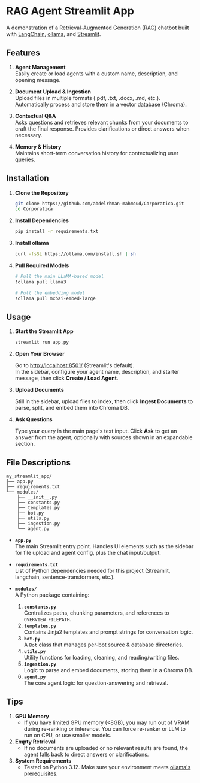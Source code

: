 # RAG Agent Streamlit App

A demonstration of a Retrieval-Augmented Generation (RAG) chatbot built with [LangChain](https://github.com/hwchase17/langchain), [ollama](https://github.com/jmorganca/ollama), and [Streamlit](https://github.com/streamlit/streamlit).

## Features
1. **Agent Management**  
   Easily create or load agents with a custom name, description, and opening message.

2. **Document Upload & Ingestion**  
   Upload files in multiple formats (.pdf, .txt, .docx, .md, etc.). Automatically process and store them in a vector database (Chroma).

3. **Contextual Q&A**  
   Asks questions and retrieves relevant chunks from your documents to craft the final response. Provides clarifications or direct answers when necessary.

4. **Memory & History**  
   Maintains short-term conversation history for contextualizing user queries.

## Installation

1. **Clone the Repository**

   ```bash
   git clone https://github.com/abdelrhman-mahmoud/Corporatica.git
   cd Corporatica
   ```

2. **Install Dependencies**

   ```bash
   pip install -r requirements.txt
   ```

3. **Install ollama**

   ```bash
   curl -fsSL https://ollama.com/install.sh | sh
   ```

4. **Pull Required Models**

   ```bash
   # Pull the main LLaMA-based model
   !ollama pull llama3

   # Pull the embedding model
   !ollama pull mxbai-embed-large
   ```

## Usage

1. **Start the Streamlit App**

   ```bash
   streamlit run app.py
   ```

2. **Open Your Browser**

   Go to [http://localhost:8501/](http://localhost:8501/) (Streamlit's default).  
   In the sidebar, configure your agent name, description, and starter message, then click **Create / Load Agent**.

3. **Upload Documents**

   Still in the sidebar, upload files to index, then click **Ingest Documents** to parse, split, and embed them into Chroma DB.

4. **Ask Questions**

   Type your query in the main page's text input. Click **Ask** to get an answer from the agent, optionally with sources shown in an expandable section.

## File Descriptions

```
my_streamlit_app/
├── app.py
├── requirements.txt
└── modules/
    ├── __init__.py
    ├── constants.py
    ├── templates.py
    ├── bot.py
    ├── utils.py
    ├── ingestion.py
    └── agent.py
```

- **`app.py`**  
  The main Streamlit entry point. Handles UI elements such as the sidebar for file upload and agent config, plus the chat input/output.

- **`requirements.txt`**  
  List of Python dependencies needed for this project (Streamlit, langchain, sentence-transformers, etc.).

- **`modules/`**  
  A Python package containing:
  1. **`constants.py`**  
     Centralizes paths, chunking parameters, and references to `OVERVIEW_FILEPATH`.
  2. **`templates.py`**  
     Contains Jinja2 templates and prompt strings for conversation logic.
  3. **`bot.py`**  
     A `Bot` class that manages per-bot source & database directories.
  4. **`utils.py`**  
     Utility functions for loading, cleaning, and reading/writing files.
  5. **`ingestion.py`**  
     Logic to parse and embed documents, storing them in a Chroma DB.
  6. **`agent.py`**  
     The core agent logic for question-answering and retrieval.

## Tips

1. **GPU Memory**  
   - If you have limited GPU memory (<8GB), you may run out of VRAM during re-ranking or inference. You can force re-ranker or LLM to run on CPU, or use smaller models.
2. **Empty Retrieval**  
   - If no documents are uploaded or no relevant results are found, the agent falls back to direct answers or clarifications.
3. **System Requirements**  
   - Tested on Python 3.12. Make sure your environment meets [ollama's prerequisites](https://github.com/jmorganca/ollama).
